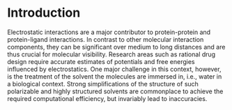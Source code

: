# Introduction

Electrostatic interactions are a major contributor to protein-protein and protein-ligand interactions. In contrast to other molecular interaction components, they can be significant over medium to long distances and are thus crucial for molecular visibility. Research areas such as rational drug design require accurate estimates of potentials and free energies influenced by electrostatics. One major challenge in this context, however, is the treatment of the solvent the molecules are immersed in, i.e., water in a biological context. Strong simplifications of the structure of such polarizable and highly structured solvents are commonplace to achieve the required computational efficiency, but invariably lead to inaccuracies.
